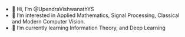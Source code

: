 - 👋 Hi, I’m @UpendraVishwanathYS
- 👀 I’m interested in Applied Mathematics, Signal Processing, Classical and Modern Computer Vision.
- 🌱 I’m currently learning Information Theory, and Deep Learning

<!---
UpendraVishwanathYS/UpendraVishwanathYS is a ✨ special ✨ repository because its `README.md` (this file) appears on your GitHub profile.
You can click the Preview link to take a look at your changes.
--->
